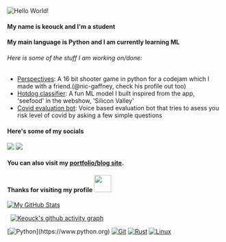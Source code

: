 <img src="https://github.com/keouck/keouck/blob/main/banner.png?raw=true" alt="Hello World!">

#### My name is keouck and I'm a student 

#### My main language is Python and I am currently learning ML

###### Here is some of the stuff I am working on/done:

- [Perspectives](https://github.com/Gaffclant/codejam): A 16 bit shooter game in python for a codejam  which I made with a friend.(@nic-gaffney, check his profile out too)
- [Hotdog classifier](https://github.com/keouck/Hotdog-or-not): A fun ML model I built inspired from the app, 'seefood' in the webshow, 'Silicon Valley'
- [Covid evaluation bot](https://github.com/keouck/Covid-19-EvaluationBot): Voice based evaluation bot that tries to asess you risk level of covid by asking a few simple questions

#### Here's some of my socials
<img src="https://img.shields.io/badge/balzaen%20-%237289DA.svg?&style=for-the-badge&logo=discord&logoColor=blueviolet"/> <a href=https://mas.to/@keouck/> <img src="https://img.shields.io/badge/keouck%20-%237289DA.svg?&style=for-the-badge&logo=mastodon&logoColor=lightgrey"/> </a>

#### You can also visit my [portfolio/blog site](https://dipityli.ml).
#### Thanks for visiting my profile <img height="40" src="https://raw.githubusercontent.com/innng/innng/master/assets/kyubey.gif"/>

[![My GitHub Stats](https://github-readme-stats.vercel.app/api/?username=keouck&count_private=true&theme=tokyonight&showicons=true)]()

&nbsp;
[![Keouck's github activity graph](https://activity-graph.herokuapp.com/graph?username=keouck&theme=react-dark)](https://github.com/keouck)


[![Python](https://img.shields.io/badge/Python-F05032?style=for-the-badge&logo=Python&logoColor=black")](https://www.python.org)
[![Git](https://img.shields.io/badge/-Git-F05032?style=for-the-badge&logo=Git&logoColor=black)](https://git-scm.com)
[![Rust](https://img.shields.io/badge/-Rust-F05032?style=for-the-badge&logo=Rust&logoColor=black)](https://rust-lang.org)
[![Linux](https://img.shields.io/badge/-Linux-F05032?style=for-the-badge&logo=Linux&logoColor=black)](https://github.com/torvalds/linux)
